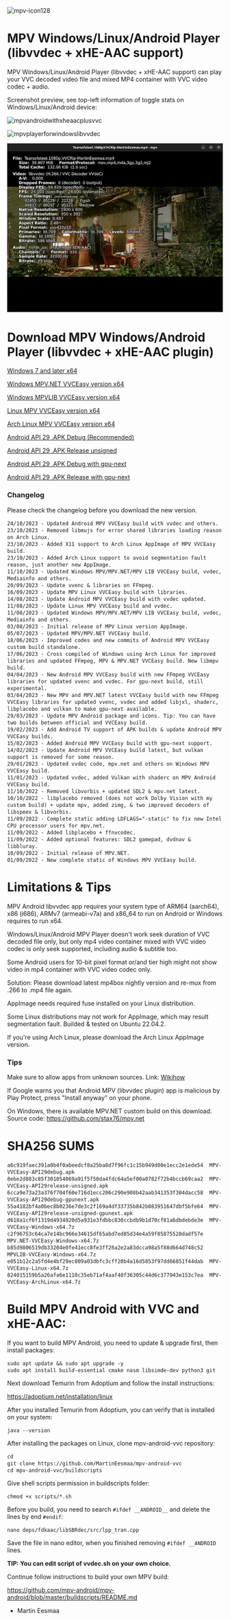 ![mpv-icon128](https://user-images.githubusercontent.com/88035011/169686347-e7f06fa5-01ea-4b13-9ec6-c87570873db7.png)

# MPV Windows/Linux/Android Player (libvvdec + xHE-AAC support)

MPV Windows/Linux/Android Player (libvvdec + xHE-AAC support) can play your VVC decoded video file and mixed MP4 container with VVC video codec + audio.

Screenshot preview, see top-left information of toggle stats on Windows/Linux/Android device:

![mpvandroidwithxheaacplusvvc](https://user-images.githubusercontent.com/88035011/184468869-7286272c-66e3-4b3e-b1cc-015a6e24103d.jpg)

![mpvplayerforwindowslibvvdec](https://user-images.githubusercontent.com/88035011/176990209-4c6bcc0d-ef14-4e4c-8738-edfbb9a6e1c1.png)

![mpvlinuxvvceasy](mpvlinuxvvceasy.png)

# Download MPV Windows/Android Player (libvvdec + xHE-AAC plugin)

[Windows 7 and later x64](https://mega.nz/file/m0EQxJbQ#jlqQEh6l2VO-AYUGKwXkJZIuIkkqrB9WRUBv7lv_e2A)

[Windows MPV.NET VVCEasy version x64](https://mega.nz/file/CssSiTyI#BjMR8nIWopKLAfRxMqEkKNO0HMW8lu4iwqqGP_jSOqw)

[Windows MPVLIB VVCEasy version x64](https://mega.nz/file/n0FnDJjC#Lx5AIf9wXKM5E2CPwHnGykxgOISfWkQZvJPT6zCCB4U)

[Linux MPV VVCEasy version x64](https://mega.nz/file/qgcjFJhJ#m5O4SHVlPAoZZXVH75mPa39nxJvF-OS6IuCcoXlwD-s)

[Arch Linux MPV VVCEasy version x64](https://mega.nz/file/SwchXCqJ#Ht0ym-ru9WqaGvQIjz9nAFDrD7LrdG9nHVBEhZer5YE)

[Android API 29 .APK Debug (Recommended)](https://mega.nz/file/ustAHAyD#3T3VyJAPz7L5gzDNDJ-_r9Tg_uORLMu0oAjHeSsKqnE)

[Android API 29 .APK Release unsigned](https://mega.nz/file/qx8yUBrR#XiFb24NNc8Uu8ZF2slztkPMhvulun7696yiHVk61bzI)

[Android API 29 .APK Debug with gpu-next](https://mega.nz/file/3p0zyCCI#BRmCY58lwikvck0gbcyFX3IvcGu_7wxZn-mWezaD1uk)

[Android API 29 .APK Release with gpu-next](https://mega.nz/file/C5dyXbpJ#ta2DouVYLOaXeZ6VW9fLqIm7a3I2AoFxWlD-unG18T4)

### Changelog

Please check the changelog before you download the new version.

```
24/10/2023 - Updated Android MPV VVCEasy build with vvdec and others.
23/10/2023 - Removed libmujs for error shared libraries loading reason on Arch Linux.
23/10/2023 - Added X11 support to Arch Linux AppImage of MPV VVCEasy build.
23/10/2023 - Added Arch Linux support to avoid segmentation fault reason, just another new AppImage.
11/10/2023 - Updated Windows MPV/MPV.NET/MPV LIB VVCEasy build, vvdec, Mediainfo and others.
20/09/2023 - Update vvenc & libraries on FFmpeg.
16/09/2023 - Update MPV Linux VVCEasy build with libraries.
14/08/2023 - Update Android MPV VVCEasy build with vvdec updated.
11/08/2023 - Update Linux MPV VVCEasy build and vvdec.
11/08/2023 - Updated Windows MPV/MPV.NET/MPV LIB VVCEasy build, vvdec, Mediainfo and others.
03/08/2023 - Initial release of MPV Linux version AppImage.
05/07/2023 - Updated MPV/MPV.NET VVCEasy build.
18/06/2023 - Improved codes and new commits of Android MPV VVCEasy custom build standalone.
17/06/2023 - Cross compiled of Windows using Arch Linux for improved libraries and updated FFmpeg, MPV & MPV.NET VVCEasy build. New libmpv build.
04/04/2023 - New Android MPV VVCEasy build with new FFmpeg VVCEasy libraries for updated vvenc and vvdec. For gpu-next build, still experimental.
03/04/2023 - New MPV and MPV.NET latest VVCEasy build with new FFmpeg VVCEasy libraries for updated vvenc, vvdec and added libjxl, shaderc, libplacebo and vulkan to make gpu-next available.
29/03/2023 - Update MPV Android package and icons. Tip: You can have two builds between official and VVCEasy build.
19/02/2023 - Add Android TV support of APK builds & update Android MPV VVCEasy builds.
15/02/2023 - Added Android MPV VVCEasy build with gpu-next support.
14/02/2023 - Update Android MPV VVCEasy build latest, but vulkan support is removed for some reason.
29/01/2023 - Updated vvdec code, mpv.net and others on Windows MPV VVCEasy build.
11/01/2023 - Updated vvdec, added Vulkan with shaderc on MPV Android VVCEasy build.
11/10/2022 - Removed libvorbis + updated SDL2 & mpv.net latest.
10/10/2022 - libplacebo removed (does not work Dolby Vision with my custom build) + update mpv, added zimg, & two improved decoders of libspeex & libvorbis.
11/09/2022 - Complete static adding LDFLAGS="-static" to fix new Intel CPU processor users for mpv.net.
11/09/2022 - Added libplacebo + ffnvcodec.
11/09/2022 - Added optional features: SDL2 gamepad, dvdnav & libbluray.
10/09/2022 - Initial release of MPV.NET.
01/09/2022 - New complete static of Windows MPV VVCEasy build.
```

# Limitations & Tips

MPV Android libvvdec app requires your system type of ARM64 (aarch64), x86 (i686), ARMv7 (armeabi-v7a) and x86_64 to run on Android or Windows requires to run x64.

Windows/Linux/Android MPV Player doesn't work seek duration of VVC decoded file only, but only mp4 video container mixed with VVC video codec is only seek supported, including audio & subtitle too.

Some Android users for 10-bit pixel format or/and tier high might not show video in mp4 container with VVC video codec only.

Solution: Please download latest mp4box nightly version and re-mux from .266 to .mp4 file again.

AppImage needs required fuse installed on your Linux distribution.

Some Linux distributions may not work for AppImage, which may result segmentation fault. Builded & tested on Ubuntu 22.04.2.

If you're using Arch Linux, please download the Arch Linux AppImage version.

### Tips

Make sure to allow apps from unknown sources. Link: [Wikihow](https://www.wikihow.com/Allow-Apps-from-Unknown-Sources-on-Android)

If Google warns you that Android MPV (libvvdec plugin) app is malicious by Play Protect, press "Install anyway" on your phone.

On Windows, there is available MPV.NET custom build on this download. Source code: https://github.com/stax76/mpv.net

# SHA256 SUMS
```
a6c919faec391a0b4f0abeedcf8a25ba8d7f96fc1c15b949d00e1ecc2e1ede54  MPV-VVCEasy-API29debug.apk
8ebe2d883c85f301054069a91f5f50da4fdc64a5ef00a0782f72b4bccb69caa2  MPV-VVCEasy-API29release-unsigned.apk
6cca9e73a23a376f704f60e716d1ecc206c290e908b42aab341353f304dacc58  MPV-VVCEasy-API29debug-gpunext.apk
55a4182bf4a0bec8b0236e7de3c2f169a4df33735b842b083951647dbf5bfe64  MPV-VVCEasy-API29release-unsigned-gpunext.apk
d618a1cf6f1319d4934920d5a931e3fdbbc830ccbdb9b1d70cf81a6dbdebde3e  MPV-VVCEasy-Windows-x64.7z
c2f96753c64ca7e14bc966e34615df65abd7ed85d34e4a59f85875528dadf57e  MPV.NET-VVCEasy-Windows-x64.7z
b85d9806519db33204e0fe41ecc8fe3ff26a2e2a83dcca98a5f88d664d748c52  MPVLIB-VVCEasy-Windows-x64.7z
e051b12c2a5fd4e4bf29ec809a03dbfc3cff20b4a16d5853f97dd66851f44dab  MPV-VVCEasy-Linux-x64.7z
824015159b5a26afa6e1110c35eb71af4aaf48f36305c44d6c377943e153c7ea  MPV-VVCEasy-ArchLinux-x64.7z
```

# Build MPV Android with VVC and xHE-AAC:

If you want to build MPV Android, you need to update & upgrade first, then install packages:
```
sudo apt update && sudo apt upgrade -y
sudo apt install build-essential cmake nasm libsimde-dev python3 git
```

Next download Temurin from Adoptium and follow the install instructions:

https://adoptium.net/installation/linux

After you installed Temurin from Adoptium, you can verify that is installed on your system:
```
java --version
```

After installing the packages on Linux, clone mpv-android-vvc repository:
```
cd
git clone https://github.com/MartinEesmaa/mpv-android-vvc
cd mpv-android-vvc/buildscripts
```

Give shell scripts permission in buildscripts folder:
```
chmod +x scripts/*.sh
```

Before you build, you need to search `#ifdef __ANDROID__` and delete the lines by end `#endif`:

```
nano deps/fdkaac/libSBRdec/src/lpp_tran.cpp
```

Save the file in nano editor, when you finished removing `#ifdef __ANDROID` lines.

**TIP: You can edit script of vvdec.sh on your own choice.**

Continue follow instructions to build your own MPV build:

https://github.com/mpv-android/mpv-android/blob/master/buildscripts/README.md

-   Martin Eesmaa